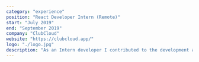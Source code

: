 ```yaml
---
category: "experience"
position: "React Developer Intern (Remote)"
start: "July 2019"
end: "September 2019"
company: "ClubCloud"
website: "https://clubcloud.app/"
logo: "./logo.jpg"
description: "As an Intern developer I contributed to the development and release of the Clubcloud which is developed with Reactjs and Redux  by adding new features  fixing bugs on the appilcation with other developers."
---
```

